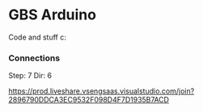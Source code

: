 # GBS Arduino

Code and stuff c:

### Connections
Step: 7
Dir: 6

https://prod.liveshare.vsengsaas.visualstudio.com/join?2896790DDCA3EC9532F098D4F7D1935B7ACD
